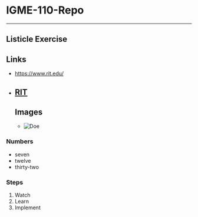 # IGME-110-Repo
---
## Listicle Exercise
## Links
- https://www.rit.edu/
- [RIT](https://www.rit.edu/)
  ---
  ## Images
  - ![Doe]()
### Numbers
- seven
- twelve
- thirty-two
### Steps
1. Watch
2. Learn
3. Implement
